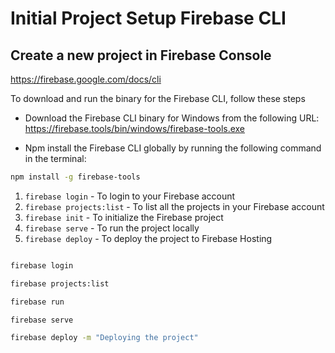 # Initial Project Setup Firebase CLI

## Create a new project in Firebase Console

 <https://firebase.google.com/docs/cli>

To download and run the binary for the Firebase CLI, follow these steps

- Download the Firebase CLI binary for Windows from the following URL:
   <https://firebase.tools/bin/windows/firebase-tools.exe>

- Npm install the Firebase CLI globally by running the following command in the terminal:

```bash
npm install -g firebase-tools
```

1. ``firebase login`` - To login to your Firebase account
2. ``firebase projects:list`` - To list all the projects in your Firebase account
3. ``firebase init`` - To initialize the Firebase project
4. ``firebase serve`` - To run the project locally
5. ``firebase deploy`` - To deploy the project to Firebase Hosting

```bash

firebase login

firebase projects:list

firebase run

firebase serve

firebase deploy -m "Deploying the project"
```
